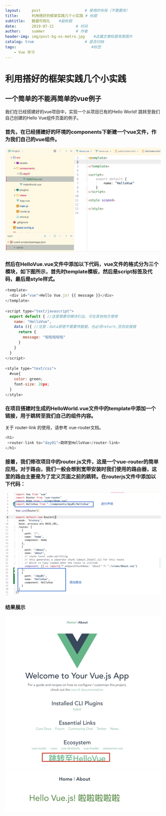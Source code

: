 ```yaml
---
layout:     post   				    # 使用的布局（不需要改）
title:      利用搭好的框架实践几个小实践 # 标题 
subtitle:   数据可视化    #副标题
date:       2019-07-21			# 时间
author:     summer				# 作者
header-img: img/post-bg-os-metro.jpg  	#这篇文章标题背景图片
catalog: true 						# 是否归档
tags:								   #标签
    - Vue 学习
---
```


# 利用搭好的框架实践几个小实践
## 一个简单的不能再简单的vue例子
我们在已经搭建好的vue项目中，实现一个从项目已有的Hello World! 跳转至我们自己创建的Hello Vue组件页面的例子。
### 首先，在已经搭建好的环境的components下新建一个vue文件，作为我们自己的vue组件。 
![-w810](/img/blog_img/15650123700773.jpg)
### 然后在HelloVue.vue文件中添加以下代码，vue文件的格式分为三个模块，如下图所示，首先时template模板，然后是script标签及代码，最后是style样式。

```javascript
<template>
  <div id="vue">Hello Vue.js! {{ message }}</div>
</template>

<script type="text/javascript">
  export default { //这里需要将模块引出，可在其他地方使用
    name: "HelloVue",
    data (){ //注意：data即使不需要传数据，也必须return,否则会报错
      return {
        message: "啦啦啦啦啦"
      }
    }
  }
</script>

<style type="text/css">
  #vue{
    color: green;
    font-size: 28px;
  }
</style>

```

### 在项目搭建时生成的HelloWorld.vue文件中的template中添加一个链接，用于跳转至我们自己的组件内容。 
关于 router-link 的使用，请参考 vue-router文档。

```javascript
<h1>
 <router-link to="day01">跳转至HelloVue</router-link>
</h1>
```

### 接着，我们修改项目中的router.js文件，这是一个vue-router的简单应用。对于路由，我们一般会想到宽带安装时我们使用的路由器，这里的路由主要是为了定义页面之前的跳转。在routerjs文件中添加以下代码：

![-w1051](/img/blog_img/15650132329982.jpg)

### 结果展示
![-w775](/img/blog_img/15650132648748.jpg)
![-w518](/img/blog_img/15650132749640.jpg)
